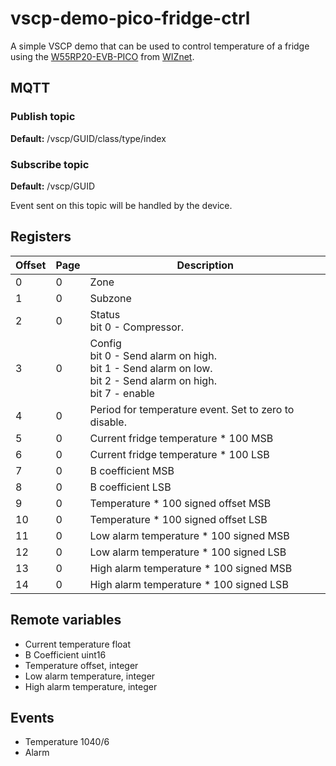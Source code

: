 # vscp-demo-pico-fridge-ctrl
A simple VSCP demo that can be used to control temperature of a fridge using the [W55RP20-EVB-PICO](https://docs.wiznet.io/Product/ioNIC/W55RP20/w55rp20-evb-pico) from [WIZnet](https://docs.wiznet.io).

## MQTT

### Publish topic

**Default:** /vscp/GUID/class/type/index

### Subscribe topic

**Default:** /vscp/GUID

Event sent on this topic will be handled by the device.


## Registers

| Offset | Page | Description |
| ------ | ---- | ----------- |
| 0 | 0 | Zone |
| 1 | 0 | Subzone |
| 2 | 0 | Status <br /> bit 0 - Compressor. |
| 3 | 0 | Config <br /> bit 0 - Send alarm on high.<br /> bit 1 - Send alarm on low.<br /> bit 2 - Send alarm on high.<br /> bit 7 - enable |
| 4 | 0 | Period for temperature event. Set to zero to disable. |
| 5 | 0 | Current fridge temperature * 100 MSB |
| 6 | 0 | Current fridge temperature * 100 LSB |
| 7 | 0 | B coefficient MSB |
| 8 | 0 | B coefficient LSB |
| 9 | 0 | Temperature * 100 signed offset MSB |
| 10 | 0 | Temperature * 100 signed offset LSB |
| 11 | 0 | Low alarm temperature * 100 signed MSB |
| 12 | 0 | Low alarm temperature * 100 signed LSB |
| 13 | 0 | High alarm temperature * 100 signed MSB |
| 14 | 0 | High alarm temperature * 100 signed LSB |


## Remote variables

  * Current temperature float
  * B Coefficient uint16
  * Temperature offset, integer
  * Low alarm temperature, integer
  * High alarm temperature, integer

## Events

  * Temperature 1040/6
  * Alarm